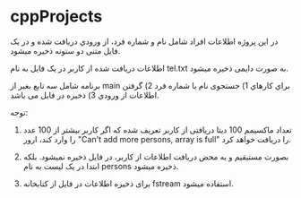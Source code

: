 # cppProjects
در این پروژه اطلاعات افراد شامل نام و شماره فرد، از ورودي دريافت شده و در یک فایل متنی دو ستونه ذخیره میشود.

اطلاعات دریافت شده از کاربر در یک فایل به نام tel.txt به صورت دایمی ذخیره میشود.

برنامه شامل سه تابع بغير از main براي كارهاي 1) جستجوی نام يا شماره فرد 2) گرفتن اطلاعات از ورودي 3) ذخيره در فايل می باشد.


توجه:
1) تعداد ماکسیمم 100 دیتا دریافتی از کاربر تعریف شده که اگر کاربر بیشتر از 100 عدد را وارد کند، ارور "Can't add more persons, array is full" را دریافت خواهد کرد.

2) بصورت مستیقیم و به محض دریافت اطلاعات از کاربر، در فایل ذخیره نمیشود. بلکه ابتدا در یک لیست به نام persons ذخیره میشود.

3) برای ذخیره اطلاعات در فایل از کتابخانه fstream استفاده میشود.
